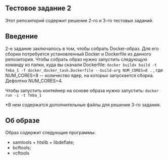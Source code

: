 ## Тестовое задание 2
Этот репозиторий содержит решение 2-го и 3-го тестовых заданий. 

## Введение
2-е задание заключалось в том, чтобы собрать Docker-образ. Для его сборки потребуется установленный Docker и Dockerfile из данного репозитория. Чтобы собрать образ нужно запустить следующую команду из папки, куда вы скачали Dockerfile:
``` docker buildx build -t fmba_1 -f docker_docker_task.Dockerfile --build-arg NUM_CORES=8 . ``` ,
где NUM_CORES=8 -- количество ядер, на которых запускается сборка. Дефолтно NUM_CORES=4. 

Чтобы запустить контейнер на основе образа нужно запустить:
``` docker run -i -t fmba_1 ```

*В нем содержатся дополнительные файлы для решение 3-го задания. 

## Об образе
Образ содержит следующие программы:
- samtools + htslib + libdeflate;
- bcftools;
- vcftools
